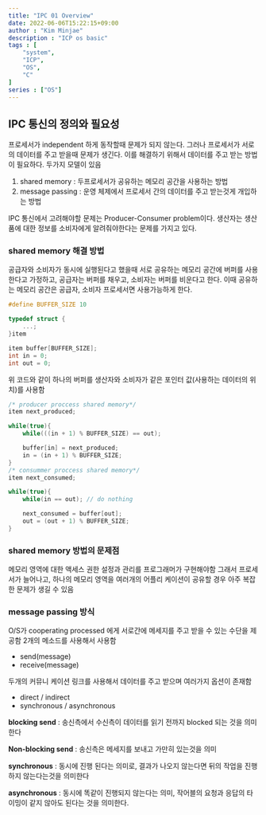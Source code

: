```yaml
---
title: "IPC 01 Overview"
date: 2022-06-06T15:22:15+09:00
author : "Kim Minjae"
description : "ICP os basic"
tags : [
    "system",
    "ICP",
    "OS",
    "C"
]
series : ["OS"]
---
```

## IPC 통신의 정의와 필요성
프로세서가 independent 하게 동작할때 문제가 되지 않는다. 그러나 프로세서가 서로의 데이터를 주고 받을때 문제가 생긴다. 이를 해결하기 위해서 데이터를 주고 받는 방법이 필요하다.
두가지 모델이 있음
1. shared memory : 두프로세서가 공유하는 메모리 공간을 사용하는 방법    
2. message passing : 운영 체제에서 프로세서 간의 데이터를 주고 받는것게 개입하는 방법

IPC 통신에서 고려해야할 문제는 Producer-Consumer problem이다. 생산자는 생산품에 대한 정보를 소비자에게 알려줘야한다는 문제를 가지고 있다.

### shared memory 해결 방법
공급자와 소비자가 동시에 실행된다고 했을때 서로 공유하는 메모리 공간에 버퍼를 사용한다고 가정하고, 공급자는 버퍼를 채우고, 소비자는 버퍼를 비운다고 한다.
이때 공유하는 메모리 공간은 공급자, 소비자 프로세서면 사용가능하게 한다.
```c
#define BUFFER_SIZE 10

typedef struct {
    ...;
}item

item buffer[BUFFER_SIZE];
int in = 0;
int out = 0;
```
위 코드와 같이 하나의 버퍼를 생산자와 소비자가 같은 포인터 값(사용하는 데이터의 위치)를 사용함

```c
/* producer proccess shared memory*/
item next_produced;

while(true){
    while(((in + 1) % BUFFER_SIZE) == out);

    buffer[in] = next_produced;
    in = (in + 1) % BUFFER_SIZE;
}
/* consummer proccess shared memory*/
item next_consumed;

while(true){
    while(in == out); // do nothing

    next_consumed = buffer[out];
    out = (out + 1) % BUFFER_SIZE;
}
```

### shared memory 방법의 문제점

메모리 영역에 대한 액세스 권한 설정과 관리를 프로그래머가 구현해야함
그래서 프로세서가 늘어나고, 하나의 메모리 영역을 여러개의 어플리 케이션이 공유할 경우 아주 복잡한 문제가 생길 수 있음

### message passing 방식

O/S가 cooperating processed 에게 서로간에 메세지를 주고 받을 수 있는 수단을 제공함
2개의 메소드를 사용해서 사용함
- send(message)
- receive(message)

두개의 커뮤니 케이션 링크를 사용해서 데이터를 주고 받으며 여러가지 옵션이 존재함
 - direct / indirect
 - synchronous / asynchronous

**blocking send** : 송신측에서 수신측이 데이터를 읽기 전까지 blocked 되는 것을 의미한다

**Non-blocking send** : 송신측은 메세지를 보내고 가만히 있는것을 의미

**synchronous** : 동시에 진행 된다는 의미로, 결과가 나오지 않는다면 뒤의 작업을 진행하지 않는다는것을 의미한다

**asynchronous** : 동시에 똑같이 진행되지 않는다는 의미, 작어블의 요청과 응답의 타이밍이 같지 않아도 된다는 것을 의미한다.